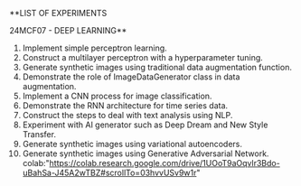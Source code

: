 **LIST OF EXPERIMENTS

24MCF07 - DEEP LEARNING**

1.	Implement simple perceptron learning.
2.	Construct a multilayer perceptron with a hyperparameter tuning.
3.	Generate synthetic images using traditional data augmentation function.
4.	Demonstrate the role of ImageDataGenerator class in data augmentation.
5.	Implement a CNN process for image classification.
6.	Demonstrate the RNN architecture for time series data.
7.	Construct the steps to deal with text analysis using NLP.
8.	Experiment with AI generator such as Deep Dream and New Style Transfer.
9.	Generate synthetic images using variational autoencoders.
10.	Generate synthetic images using Generative Adversarial Network.
colab:"https://colab.research.google.com/drive/1UOoT9aOqvlr3Bdo-uBahSa-J45A2wTBZ#scrollTo=03hvvUSv9w1r"
